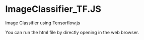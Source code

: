 # ImageClassifier_TF.JS
Image Classifier using Tensorflow.js

You can run the html file by directly opening in the web browser.


